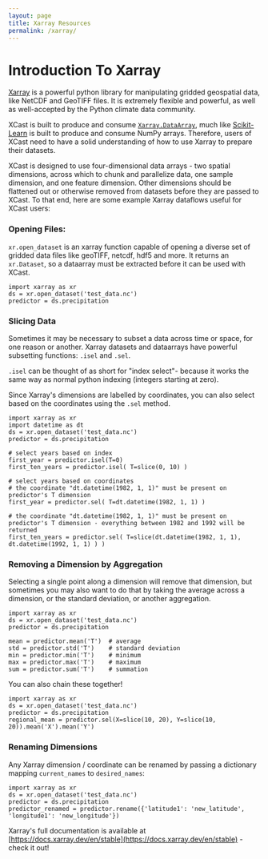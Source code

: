 ```yaml
---
layout: page
title: Xarray Resources
permalink: /xarray/ 
---
```


# Introduction To Xarray

[Xarray](https://docs.xarray.dev/en/stable/) is a powerful python library for manipulating gridded geospatial data, like NetCDF and GeoTIFF files. It is extremely flexible and powerful, as well as well-accepted by the Python climate data community. 

XCast is built to produce and consume [```Xarray.DataArray```](https://docs.xarray.dev/en/stable/generated/xarray.DataArray.html), much like [Scikit-Learn](https://scikit-learn.org/) is built to produce and consume NumPy arrays. Therefore, users of XCast need to have a solid understanding of how to use Xarray to prepare their datasets. 

XCast is designed to use four-dimensional data arrays - two spatial dimensions, across which to chunk and parallelize data, one sample dimension, and one feature dimension. Other dimensions should be flattened out or otherwise removed from datasets before they are passed to XCast. To that end, here are some example Xarray dataflows useful for XCast users: 

### Opening Files: 

```xr.open_dataset``` is an xarray function capable of opening a diverse set of gridded data files like geoTIFF, netcdf, hdf5 and more. It returns an ```xr.Dataset```, so a dataarray must be extracted before it can be used with XCast. 

```
import xarray as xr 
ds = xr.open_dataset('test_data.nc') 
predictor = ds.precipitation
```

### Slicing Data 

Sometimes it may be necessary to subset a data across time or space, for one reason or another. Xarray datasets and dataarrays have powerful subsetting functions: ```.isel``` and ```.sel```. 

```.isel``` can be thought of as short for "index select"- because it works the same way as normal python indexing (integers starting at zero). 

Since Xarray's dimensions are labelled by coordinates, you can also select based on the coordinates using the ```.sel``` method. 

```
import xarray as xr 
import datetime as dt
ds = xr.open_dataset('test_data.nc') 
predictor = ds.precipitation

# select years based on index
first_year = predictor.isel(T=0) 
first_ten_years = predictor.isel( T=slice(0, 10) )

# select years based on coordinates
# the coordinate "dt.datetime(1982, 1, 1)" must be present on predictor's T dimension
first_year = predictor.sel( T=dt.datetime(1982, 1, 1) )  

# the coordinate "dt.datetime(1982, 1, 1)" must be present on predictor's T dimension - everything between 1982 and 1992 will be returned
first_ten_years = predictor.sel( T=slice(dt.datetime(1982, 1, 1), dt.datetime(1992, 1, 1) ) )   
```

### Removing a Dimension by Aggregation

Selecting a single point along a dimension will remove that dimension, but sometimes you may also want to do that by taking the average across a dimension, or the standard deviation, or another aggregation. 

```
import xarray as xr 
ds = xr.open_dataset('test_data.nc') 
predictor = ds.precipitation

mean = predictor.mean('T')  # average 
std = predictor.std('T')    # standard deviation 
min = predictor.min('T')    # minimum 
max = predictor.max('T')    # maximum
sum = predictor.sum('T')    # summation 
``` 


You can also chain these together! 

```
import xarray as xr 
ds = xr.open_dataset('test_data.nc') 
predictor = ds.precipitation
regional_mean = predictor.sel(X=slice(10, 20), Y=slice(10, 20)).mean('X').mean('Y') 
``` 

### Renaming Dimensions

Any Xarray dimension / coordinate can be renamed by passing a dictionary mapping ```current_names``` to ```desired_names```: 

```
import xarray as xr 
ds = xr.open_dataset('test_data.nc') 
predictor = ds.precipitation
predictor_renamed = predictor.rename({'latitude1': 'new_latitude', 'longitude1': 'new_longitude'}) 
```



Xarray's full documentation is available at [https://docs.xarray.dev/en/stable](https://docs.xarray.dev/en/stable) - check it out! 




